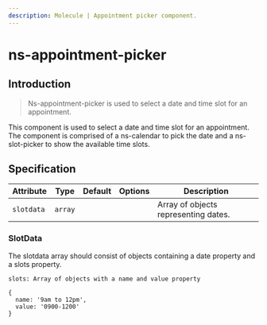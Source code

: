 ```yaml
---
description: Molecule | Appointment picker component.
---
```


# ns-appointment-picker

## Introduction

> Ns-appointment-picker is used to select a date and time slot for an appointment.

This component is used to select a date and time slot for an appointment.  The component is comprised of a ns-calendar to pick the date and a ns-slot-picker to show the available time slots.



## Specification

| Attribute      | Type      | Default   | Options | Description |
|----------------|-----------|-----------|---------|-----------|
| `slotdata` | `array`  |   |           | Array of objects representing dates.

### SlotData

The slotdata array should consist of objects containing a date property and a slots property.

```date: String - eg. 2020-01-28 (28th January 2020)
slots: Array of objects with a name and value property 

{
  name: '9am to 12pm',
  value: '0900-1200'
}
```
